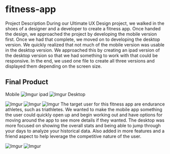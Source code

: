 # fitness-app

Project Description
During our Ultimate UX Design project, we walked in the shoes of a designer and a developer to create a fitness app. Once handed the design, we approached the project by developing the mobile version first. Once we had that complete, we moved on to developing the desktop version. We quickly realized that not much of the mobile version was usable in the desktop version. We approached this by creating an ipad version of the desktop version so that we had something to work with that could be responsive. In the end, we used one file to create all three versions and displayed them depending on the screen size.  

## Final Product
Mobile 
![Imgur](http://i.imgur.com/w2NFIRLm.png)
ipad
![Imgur](http://i.imgur.com/Jl3jNCYm.png)
Desktop


![Imgur](http://i.imgur.com/YpXfno8.png)
![Imgur](http://i.imgur.com/wJzY7iT.png)
![Imgur](http://i.imgur.com/qYeEmoH.jpg)
The target user for this fitness app are endurance athletes, such as triathletes. We wanted to make the mobile app something the user could quickly open up and begin working out and have options for moving around the app to see more details if they wanted.
The desktop was more focused on showing the overall stats and being able to jump through your days to analyze your historical data. Also added in more features and a friend aspect to help leverage the competitive nature of the user. 

![Imgur](http://i.imgur.com/9wLb9uz.jpg)
![Imgur](http://i.imgur.com/OLIFU72.jpg)


